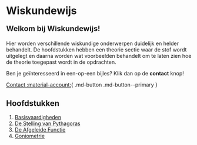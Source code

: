 # Wiskundewijs

 **<p style="text-align: left;font-size:20px;">Welkom bij Wiskundewijs!</p>**

Hier worden verschillende wiskundige onderwerpen duidelijk en helder behandelt. De hoofdstukken hebben een theorie sectie waar de stof wordt uitgelegt en daarna worden wat voorbeelden behandelt om te laten zien hoe de theorie toegepast wordt in de opdrachten. 

Ben je geïnteresseerd in een-op-een bijles? Klik dan op de **contact** knop!

[Contact :material-account:](contact.md){ .md-button .md-button--primary }

## Hoofdstukken
1. [Basisvaardigheden](basisvaardigheden.md)
2. [De Stelling van Pythagoras](pythagoras.md)
3. [De Afgeleide Functie](derivative.md)
4. [Goniometrie](goniometrie.md)
